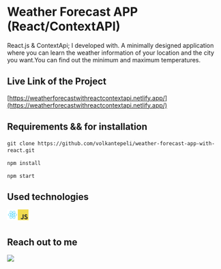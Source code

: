 # Weather Forecast APP (React/ContextAPI)
React.js & ContextApi; I developed with. A minimally designed application where you can learn the weather information of your location and the city you want.You can find out the minimum and maximum temperatures.

## Live Link of the Project
[https://weatherforecastwithreactcontextapi.netlify.app/](https://weatherforecastwithreactcontextapi.netlify.app/)



## Requirements && for installation
```
git clone https://github.com/volkantepeli/weather-forecast-app-with-react.git
```
```
npm install
```
```
npm start
```
## Used technologies
<img align="left" src="https://raw.githubusercontent.com/github/explore/80688e429a7d4ef2fca1e82350fe8e3517d3494d/topics/react/react.png" width="25" height="25" />
<img align="left" src="https://raw.githubusercontent.com/github/explore/80688e429a7d4ef2fca1e82350fe8e3517d3494d/topics/javascript/javascript.png" width="25" height="25" />
<br>
</br>

## Reach out to me

[linkedin]: https://www.linkedin.com/in/volkantepeli/

[<img width="22" src="https://unpkg.com/simple-icons@v6/icons/linkedin.svg" align="left" />][linkedin]


